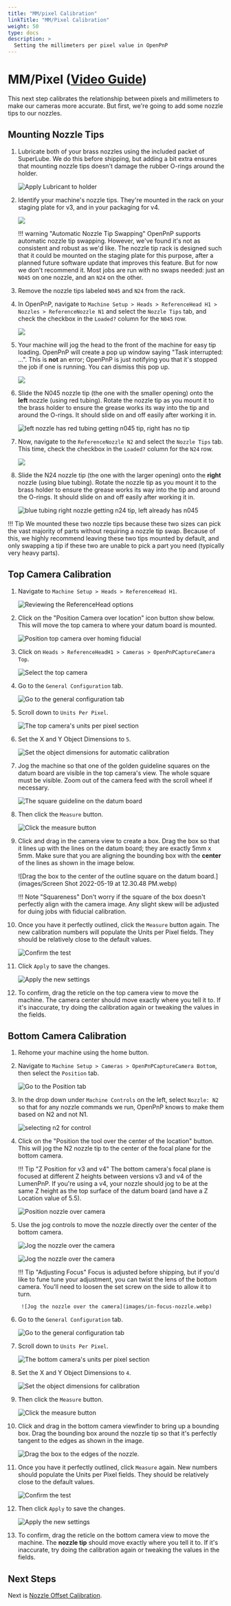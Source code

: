 ```yaml
---
title: "MM/pixel Calibration"
linkTitle: "MM/Pixel Calibration"
weight: 50
type: docs
description: >
  Setting the millimeters per pixel value in OpenPnP
---
```


# MM/Pixel ([Video Guide](https://youtu.be/h3mtEQfGMlM?si=WXlOSWQ4RWR7R7zD&t=1002))

This next step calibrates the relationship between pixels and millimeters to make our cameras more accurate. But first, we're going to add some nozzle tips to our nozzles.

## Mounting Nozzle Tips

1. Lubricate both of your brass nozzles using the included packet of SuperLube. We do this before shipping, but adding a bit extra ensures that mounting nozzle tips doesn't damage the rubber O-rings around the holder.

    ![Apply Lubricant to holder](images/apply-super-lube.webp)

1. Identify your machine's nozzle tips. They're mounted in the rack on your staging plate for v3, and in your packaging for v4.

    ![](../../../semi-assembly-3-1/mounting-staging-plates-3-1/images/nozzle-tip-location.webp)

    !!! warning "Automatic Nozzle Tip Swapping"
        OpenPnP supports automatic nozzle tip swapping. However, we've found it's not as consistent and robust as we'd like. The nozzle tip rack is designed such that it could be mounted on the staging plate for this purpose, after a planned future software update that improves this feature. But for now we don't recommend it. Most jobs are run with no swaps needed: just an `N045` on one nozzle, and an `N24` on the other.

1. Remove the nozzle tips labeled `N045` and `N24` from the rack.

1. In OpenPnP, navigate to `Machine Setup > Heads > ReferenceHead H1 > Nozzles > ReferenceNozzle N1` and select the `Nozzle Tips` tab, and check the checkbox in the `Loaded?` column for the `N045` row.

    ![](images/n045-on-n1.webp)

2. Your machine will jog the head to the front of the machine for easy tip loading. OpenPnP will create a pop up window saying "Task interrupted: ...". This is **not** an error; OpenPnP is just notifying you that it's stopped the job if one is running. You can dismiss this pop up.

    ![](images/task-interrupted.webp)

3. Slide the N045 nozzle tip (the one with the smaller opening) onto the **left** nozzle (using red tubing). Rotate the nozzle tip as you mount it to the brass holder to ensure the grease works its way into the tip and around the O-rings. It should slide on and off easily after working it in.

    ![left nozzle has red tubing getting n045 tip, right has no tip](images/mountingn1.webp)

4. Now, navigate to the `ReferenceNozzle N2` and select the `Nozzle Tips` tab. This time, check the checkbox in the `Loaded?` column for the `N24` row.

    ![](images/n24-on-n2.webp)

5. Slide the N24 nozzle tip (the one with the larger opening) onto the **right** nozzle (using blue tubing). Rotate the nozzle tip as you mount it to the brass holder to ensure the grease works its way into the tip and around the O-rings. It should slide on and off easily after working it in.

    ![blue tubing right nozzle getting n24 tip, left already has n045](images/mountingn2.webp)

!!! Tip
    We mounted these two nozzle tips because these two sizes can pick the vast majority of parts without requiring a nozzle tip swap. Because of this, we highly recommend leaving these two tips mounted by default, and only swapping a tip if these two are unable to pick a part you need (typically very heavy parts).

## Top Camera Calibration

1. Navigate to `Machine Setup > Heads > ReferenceHead H1`.

    ![Reviewing the ReferenceHead options](images/Select-Reference-Head-H1.webp)

1. Click on the "Position Camera over location" icon button show below. This will move the top camera to where your datum board is mounted.

    ![Position top camera over homing fiducial](images/Position-camera-over-homing-fiducial.webp)

1. Click on `Heads > ReferenceHeadH1 > Cameras > OpenPnPCaptureCamera Top`.

    ![Select the top camera](images/select-top-camera.webp)

1. Go to the `General Configuration` tab.

    ![Go to the general configuration tab](images/general-configuration-tab.webp)

1. Scroll down to `Units Per Pixel`.

    ![The top camera's units per pixel section](images/units-per-pixel-section.webp)

1. Set the X and Y Object Dimensions to `5`.

    ![Set the object dimensions for automatic calibration](images/set-object-dimensions.webp)

1. Jog the machine so that one of the golden guideline squares on the datum board are visible in the top camera's view. The whole square must be visible. Zoom out of the camera feed with the scroll wheel if necessary.

    ![The square guideline on the datum board](images/units-per-pixel-square-on-datum.webp)

1.  Then click the `Measure` button.

    ![Click the measure button](images/click-measure-button.webp)

1.  Click and drag in the camera view to create a box. Drag the box so that it lines up with the lines on the datum board; they are exactly 5mm x 5mm. Make sure that you are aligning the bounding box with the **center** of the lines as shown in the image below.

    ![Drag the box to the center of the outline square on the datum board.](images/Screen Shot 2022-05-19 at 12.30.48 PM.webp)

    !!! Note "Squareness"
        Don't worry if the square of the box doesn't perfectly align with the camera image. Any slight skew will be adjusted for duing jobs with fiducial calibration.

1.  Once you have it perfectly outlined, click the `Measure` button again. The new calibration numbers will populate the Units per Pixel fields. They should be relatively close to the default values.

    ![Confirm the test](images/confirm-pixel-per-mm.webp)

1.  Click `Apply` to save the changes.

    ![Apply the new settings](images/apply-pixel-per-mm-settings.webp)

1.  To confirm, drag the reticle on the top camera view to move the machine. The camera center should move exactly where you tell it to. If it's inaccurate, try doing the calibration again or tweaking the values in the fields.

## Bottom Camera Calibration

1. Rehome your machine using the home button.

2. Navigate to `Machine Setup > Cameras > OpenPnPCaptureCamera Bottom`, then select the `Position` tab.

    ![Go to the Position tab](images/bottom-position-tab.webp)

1. In the drop down under `Machine Controls` on the left, select `Nozzle: N2` so that for any nozzle commands we run, OpenPnP knows to make them based on N2 and not N1.

    ![selecting n2 for control](images/select-n2.webp)

2. Click on the "Position the tool over the center of the location" button. This will jog the N2 nozzle tip to the center of the focal plane for the bottom camera.

    !!! Tip "Z Position for v3 and v4"
        The bottom camera's focal plane is focused at different Z heights between versions v3 and v4 of the LumenPnP. If you're using a v4, your nozzle should jog to be at the same Z height as the top surface of the datum board (and have a Z Location value of 5.5).

    ![Position nozzle over camera](images/position-nozzle-over-camera.webp)

3. Use the jog controls to move the nozzle directly over the center of the bottom camera.

    ![Jog the nozzle over the camera](images/jog-controls-bottom.webp)

    ![Jog the nozzle over the camera](images/jogging-finished.webp)

    !!! Tip "Adjusting Focus"
        Focus is adjusted before shipping, but if you'd like to fune tune your adjustment, you can twist the lens of the bottom camera. You'll need to loosen the set screw on the side to allow it to turn.

        ![Jog the nozzle over the camera](images/in-focus-nozzle.webp)

4.  Go to the `General Configuration` tab.

    ![Go to the general configuration tab](images/general-configuration-bottom-tab.webp)

5.  Scroll down to `Units Per Pixel`.

    ![The bottom camera's units per pixel section](images/units-per-pixel-section-bottom.webp)

6.  Set the X and Y Object Dimensions to `4`.

    ![Set the object dimensions for calibration](images/set-object-dimensions-bottom.webp)

7.  Then click the `Measure` button.

    ![Click the measure button](images/click-measure-bottom.webp)

8.  Click and drag in the bottom camera viewfinder to bring up a bounding box. Drag the bounding box around the nozzle tip so that it's perfectly tangent to the edges as shown in the image.

    ![Drag the box to the edges of the nozzle.](images/measure-nozzle-mm-per-px.webp)

9.  Once you have it perfectly outlined, click `Measure` again. New numbers should populate the Units per Pixel fields. They should be relatively close to the default values.

    ![Confirm the test](images/confirm-pixel-per-mm-bottom.webp)

10. Then click `Apply` to save the changes.

    ![Apply the new settings](images/apply-pixel-per-mm-settings-bottom.webp)

11. To confirm, drag the reticle on the bottom camera view to move the machine. The **nozzle tip** should move exactly where you tell it to. If it's inaccurate, try doing the calibration again or tweaking the values in the fields.

## Next Steps

Next is [Nozzle Offset Calibration](../6-nozzle-offset/index.md).
